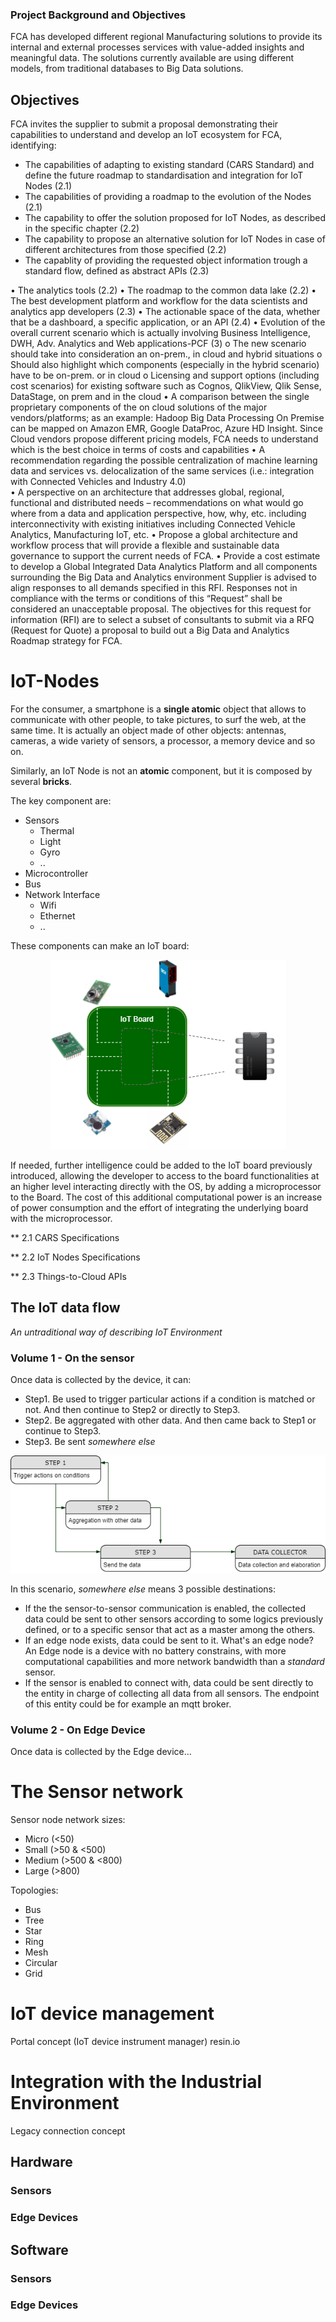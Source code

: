 ### Project Background and Objectives  
FCA has developed different regional Manufacturing solutions to provide its internal and external processes services with value-added insights and meaningful data. The solutions currently available are using different models, from traditional databases to Big Data solutions.  

##	Objectives
FCA invites the supplier to submit a proposal demonstrating their capabilities to understand and develop an IoT ecosystem for FCA, identifying:  

-	The capabilities of adapting to existing standard (CARS Standard) and define the future roadmap to standardisation and integration for IoT Nodes (2.1)  
-	The capabilities of providing a roadmap to the evolution of the Nodes (2.1)  
- The capability to offer the solution proposed for IoT Nodes, as described in the specific chapter (2.2)  
- The capability to propose an alternative solution for IoT Nodes in case of different architectures from those specified (2.2)  
-	The capablity of providing the requested object information trough a standard flow, defined as abstract APIs (2.3)  



•	The analytics tools (2.2)
•	The roadmap to the common data lake (2.2)
•	The best development platform and workflow for the data scientists and analytics app developers (2.3)
•	The actionable space of the data, whether that be a dashboard, a specific application, or an API (2.4)
•	Evolution of the overall current scenario which is actually involving Business Intelligence, DWH, Adv. Analytics and Web applications-PCF (3)
o	The new scenario should take into consideration an on-prem., in cloud and hybrid situations
o	Should also highlight which components (especially in the hybrid scenario) have to be on-prem. or in cloud
o	Licensing and support options (including cost scenarios) for existing software such as Cognos, QlikView, Qlik Sense, DataStage, on prem and in the cloud
•	A comparison between the single proprietary components of the on cloud solutions of the major vendors/platforms; as an example: Hadoop Big Data Processing On Premise can be mapped on Amazon EMR, Google DataProc, Azure HD Insight. Since Cloud vendors propose different pricing models, FCA needs to understand which is the best choice in terms of costs and capabilities
•	A recommendation regarding the possible centralization of machine learning data and services vs. delocalization of the same services (i.e.: integration with Connected Vehicles and Industry 4.0)  
•	A perspective on an architecture that addresses global, regional, functional and distributed needs – recommendations on what would go where from a data and application perspective, how, why, etc. including interconnectivity with existing initiatives including Connected Vehicle Analytics, Manufacturing IoT, etc. 
•	Propose a global architecture and workflow process that will provide a flexible and sustainable data governance to support the current needs of FCA.
•	Provide a cost estimate to develop a Global Integrated Data Analytics Platform and all components surrounding the Big Data and Analytics environment
Supplier is advised to align responses to all demands specified in this RFI. Responses not in compliance with the terms or conditions of this “Request” shall be considered an unacceptable proposal.
The objectives for this request for information (RFI) are to select a subset of consultants to submit via a RFQ (Request for Quote) a proposal to build out a Big Data and Analytics Roadmap strategy for FCA.


# IoT-Nodes

For the consumer, a smartphone is a **single atomic** object that allows to communicate with other people, to take pictures, to surf the web, at the same time. It is actually an object made of other objects: antennas, cameras, a wide variety of sensors, a processor, a memory device and so on.

Similarly, an IoT Node is not an **atomic** component, but it is composed by several **bricks**.

The key component are:
- Sensors
  - Thermal
  - Light
  - Gyro
  - ..
- Microcontroller
- Bus
- Network Interface
  - Wifi
  - Ethernet
  - ..
  
These components can make an IoT board:

<div style="text-align:center"><img src ="https://raw.githubusercontent.com/FabioPerrone/IoT-Nodes/master/iotboard.png" /></div>

If needed, further intelligence could be added to the IoT board previously introduced, allowing the developer to access to the board functionalities at an higher level interacting directly with the OS, by adding a microprocessor to the Board. The cost of this additional computational power is an increase of power consumption and the effort of integrating the underlying board with the microprocessor.

** 2.1 CARS Specifications  
  
** 2.2 IoT Nodes Specifications  
  
** 2.3 Things-to-Cloud APIs  
  
  

## The IoT data flow

*An untraditional way of describing IoT Environment*

### Volume 1 - On the sensor
Once data is collected by the device, it can:
- Step1. Be used to trigger particular actions if a condition is matched or not. And then continue to Step2 or directly to Step3.
- Step2. Be aggregated with other data. And then came back to Step1 or continue to Step3.
- Step3. Be sent *somewhere else* 

<div style="text-align:center"><img src ="https://raw.githubusercontent.com/FabioPerrone/IoT-Nodes/master/iotnodesteps.png" /></div>
  
In this scenario, *somewhere else* means 3 possible destinations:
  - If the the sensor-to-sensor communication is enabled, the collected data could be sent to other sensors according to some logics previously defined, or to a specific sensor that act as a master among the others.
  - If an edge node exists, data could be sent to it. What's an edge node? An Edge node is a device with no battery constrains, with more computational capabilities and more network bandwidth than a *standard* sensor.
  - If the sensor is enabled to connect with, data could be sent directly to the entity in charge of collecting all data from all sensors. The endpoint of this entity could be for example an mqtt broker.
  
### Volume 2 - On Edge Device

Once data is collected by the Edge device...


# The Sensor network

Sensor node network sizes:
  - Micro     (<50)
  - Small     (>50 & <500)
  - Medium    (>500 & <800)  
  - Large     (>800)  

Topologies:
  - Bus
  - Tree
  - Star
  - Ring
  - Mesh
  - Circular
  - Grid

# IoT device management

Portal concept (IoT device instrument manager) resin.io  


# Integration with the Industrial Environment

Legacy connection concept  


## Hardware
  ### Sensors
  
  ### Edge Devices
  
## Software
  ### Sensors
  
  ### Edge Devices

